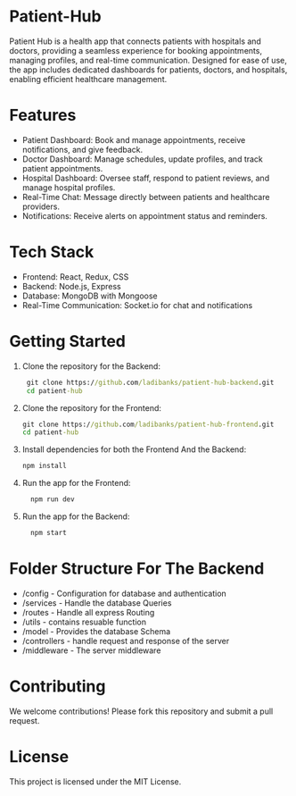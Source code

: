 # Patient-Hub

Patient Hub is a health app that connects patients with hospitals and doctors, providing a seamless experience for booking appointments, managing profiles, and real-time communication. Designed for ease of use, the app includes dedicated dashboards for patients, doctors, and hospitals, enabling efficient healthcare management.

# Features

- Patient Dashboard: Book and manage appointments, receive notifications, and give feedback.
- Doctor Dashboard: Manage schedules, update profiles, and track patient appointments.
- Hospital Dashboard: Oversee staff, respond to patient reviews, and manage hospital profiles.
- Real-Time Chat: Message directly between patients and healthcare providers.
- Notifications: Receive alerts on appointment status and reminders.

# Tech Stack
- Frontend: React, Redux, CSS
- Backend: Node.js, Express
- Database: MongoDB with Mongoose
- Real-Time Communication: Socket.io for chat and notifications

# Getting Started
  1. Clone the repository for the Backend:
     ```cmd
      git clone https://github.com/ladibanks/patient-hub-backend.git
      cd patient-hub
      ```
  2. Clone the repository for the Frontend:
       ```cmd
      git clone https://github.com/ladibanks/patient-hub-frontend.git
      cd patient-hub
      ```
  4. Install dependencies for both the Frontend And the Backend:
      ```cmd
      npm install
      ```
  4. Run the app for the Frontend:
       ```cmd
         npm run dev
       ```
  5. Run the app for the Backend:
       ```cmd
         npm start
       ```

# Folder Structure For The Backend
  - /config - Configuration for database and authentication
  - /services - Handle the database Queries
  - /routes - Handle all express Routing
  - /utils - contains resuable function
  - /model - Provides the database Schema
  - /controllers - handle request and response of the server
  - /middleware - The server middleware

# Contributing

 We welcome contributions! Please fork this repository and submit a pull request.

# License

This project is licensed under the MIT License.
